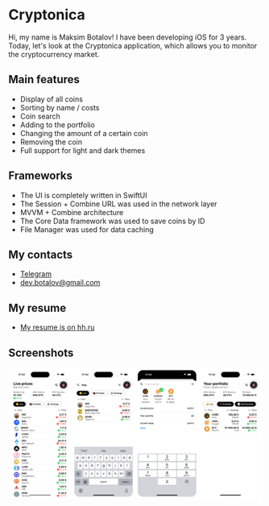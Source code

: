 # Cryptonica
Hi, my name is Maksim Botalov! I have been developing iOS for 3 years.
Today, let's look at the Cryptonica application, which allows you to monitor the cryptocurrency market.

## Main features
- Display of all coins
- Sorting by name / costs
- Coin search
- Adding to the portfolio
- Changing the amount of a certain coin
- Removing the coin
- Full support for light and dark themes

## Frameworks
- The UI is completely written in SwiftUI
- The Session + Combine URL was used in the network layer
- MVVM + Combine architecture
- The Core Data framework was used to save coins by ID
- File Manager was used for data caching

## My contacts
- [Telegram](https://t.me/prilezhnyj/)
- dev.botalov@gmail.com

## My resume
- [My resume is on hh.ru](https://perm.hh.ru/resume/2860b941ff0c8986830039ed1f385437385559)

## Screenshots
![Screenshot](https://github.com/prilezhnyj/Cryptonica/blob/main/Cryptonica/Screenshots.png)
